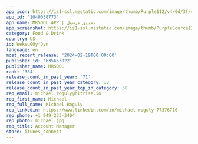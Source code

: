 ```yaml
---
app_icon: https://is1-ssl.mzstatic.com/image/thumb/Purple112/v4/0d/3f/cf/0d3fcf45-87b9-2387-8240-5bc77423e4d4/AppIcon-0-0-1x_U007emarketing-0-10-0-0-85-220.png/1024x1024bb.png
app_id: '1040038773'
app_name: MRSOOL APP | تطبيق مرسول
app_screenshot: https://is1-ssl.mzstatic.com/image/thumb/PurpleSource126/v4/dc/d8/de/dcd8dea5-f293-3596-1f98-be6c7fc72519/ed624b1a-cd95-47fe-b4c3-de93d74b1efb_1.jpg/1242x2688bb.png
category: Food & Drink
country: US
id: WekeuGOyfDyn
language: en
most_recent_release: '2024-02-19T00:00:00'
publisher_id: '635653022'
publisher_name: MRSOOL
rank: '384'
release_count_in_past_year: '71'
release_count_in_past_year_category: 13
release_count_in_past_year_top_in_category: 38
rep_email: michael.roguly@bitrise.io
rep_first_name: Michael
rep_full_name: Michael Roguly
rep_linkedin: https://www.linkedin.com/in/michael-roguly-77376710
rep_phone: +1 949-233-3404
rep_photo: michael.jpg
rep_title: Account Manager
store: itunes_connect
---
```

